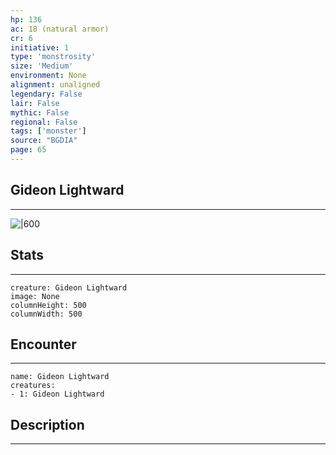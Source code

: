 ```yaml
---
hp: 136
ac: 18 (natural armor)
cr: 6
initiative: 1
type: 'monstrosity'    
size: 'Medium'
environment: None
alignment: unaligned
legendary: False
lair: False
mythic: False
regional: False
tags: ['monster']
source: "BGDIA"
page: 65
---
```


## Gideon Lightward
---

![|600](D:/Program%20Files/5e.tools/img/bestiary/BGDIA/Gideon%20Lightward.jpg)

## Stats
---

```statblock
creature: Gideon Lightward
image: None
columnHeight: 500
columnWidth: 500
```

## Encounter
---

```encounter-table
name: Gideon Lightward
creatures:
- 1: Gideon Lightward
```

## Description
---




